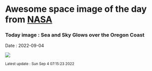 
# Awesome space image of the day from [NASA](https://api.nasa.gov/)

### Today image : Sea and Sky Glows over the Oregon Coast

Date : 2022-09-04


![](https://apod.nasa.gov/apod/image/2209/MilkyWayOregon_Montoya_960.jpg)

<small>Latest update : Sun Sep  4 07:15:23 2022</small>


